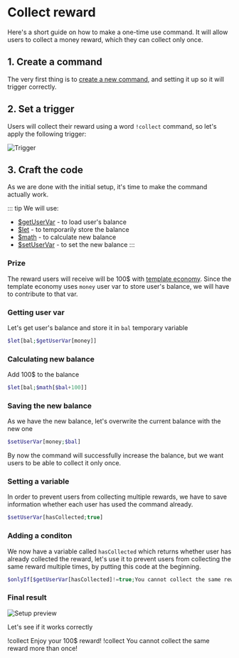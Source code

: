 # Collect reward
Here's a short guide on how to make a one-time use command.
It will allow users to collect a money reward, which they can collect only once.

## 1. Create a command
The very first thing is to [create a new command](../Guide/1.create.md), and setting it up so it will trigger correctly.

## 2. Set a trigger
Users will collect their reward using a word `!collect` command, so let's apply the following trigger:

![Trigger](https://cdn.discordapp.com/attachments/957286111250624552/1102554279417495583/image.png)

## 3. Craft the code
As we are done with the initial setup, it's time to make the command actually work.

::: tip We will use:
* [$getUserVar](../Variables/getUserVar.md) - to load user's balance
* [$let](../Variables/let.md) - to temporarily store the balance
* [$math](../Text/Math/math.md) - to calculate new balance
* [$setUserVar](../Variables/setUserVar.md) - to set the new balance
:::

### Prize
The reward users will receive will be 100$ with [template economy](../Guide/4.template.md).
Since the template economy uses `money` user var to store user's balance, we will have to contribute to that var.

### Getting user var
Let's get user's balance and store it in `bal` temporary variable
```php
$let[bal;$getUserVar[money]]
```

### Calculating new balance
Add 100$ to the balance
```php
$let[bal;$math[$bal+100]]
```

### Saving the new balance
As we have the new balance, let's overwrite the current balance with the new one
```php
$setUserVar[money;$bal]
```

By now the command will successfully increase the balance, but we want users to be able to collect it only once.

### Setting a variable
In order to prevent users from collecting multiple rewards, we have to save information whether each user has used the command already.

```php
$setUserVar[hasCollected;true]
```

### Adding a conditon
We now have a variable called `hasCollected` which returns whether user has already collected the reward, let's use it to prevent users from collecting the same reward multiple times, by putting this code at the beginning.

```php
$onlyIf[$getUserVar[hasCollected]!=true;You cannot collect the same reward more than once!]
```

### Final result
![Setup preview](https://cdn.discordapp.com/attachments/957286111250624552/1102577377688698920/collect.png)

Let's see if it works correctly

<discord-messages>
    <discord-message author="Member" role-color="#ffcc9a">
        !collect
    </discord-message>
    <discord-message :bot=true author="Custom Command" role-color="#0099ff" avatar="https://media.discordapp.net/avatars/725721249652670555/781224f90c3b841ba5b40678e032f74a.webp">
        Enjoy your 100$ reward!
    </discord-message>
    <discord-message author="Member" role-color="#ffcc9a">
        !collect
    </discord-message>
    <discord-message :bot=true author="Custom Command" role-color="#0099ff" avatar="https://media.discordapp.net/avatars/725721249652670555/781224f90c3b841ba5b40678e032f74a.webp">
        You cannot collect the same reward more than once!
    </discord-message>
</discord-messages>